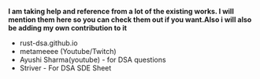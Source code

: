 **I am taking help and reference from a lot of the existing works. I will mention them here so you can check them out if you want.Also i will also be adding my own contribution to it**

- rust-dsa.github.io
- metameeee (Youtube/Twitch)
- Ayushi Sharma(youtube) - for DSA questions
- Striver - For DSA SDE Sheet